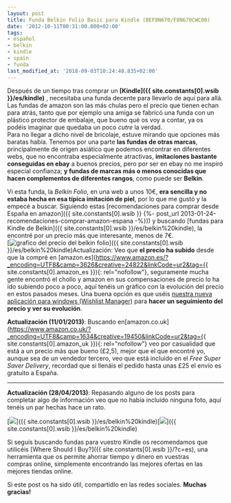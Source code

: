 ```yaml
---
layout: post
title: Funda Belkin Folio Basic para Kindle (BEF8N670/F8N670CWC00)
date: '2012-10-11T00:31:00.000+02:00'
tags:
- español
- belkin
- kindle
- spain
- funda
last_modified_at: '2018-09-03T10:24:48.835+02:00'
---
```


Después de un tiempo tras comprar un **[Kindle]({{ site.constants[0].wsib }}/es/kindle)** , necesitaba una funda decente para llevarlo de aquí para allá. Las fundas de amazon son las más chulas pero el precio que tienen echan para atrás, tanto que por ejemplo una amiga se fabricó una funda con un plástico protector de embalaje, que bueno qué os voy a contar, ya os podéis imaginar que quedaba un poco _cutre_ la verdad.  
Para no llegar a dicho nivel de bricolaje, estuve mirando que opciones más baratas había. Tenemos por una parte **las fundas de otras marcas**, principalmente de origen asiático que podemos encontrar en diferentes webs, que no encontraba especialmente atractivas, **imitaciones bastante conseguidas en ebay** a buenos precios, pero por ser en ebay no me inspiró especial confianza; **y fundas de marcas más o menos conocidas que hacen complementos de diferentes rangos**, como puede ser **Belkin**.  
  
Vi esta funda, la _Belkin Folio_, en una web a unos 10€, **era sencilla y no estaba hecha en esa típica imitación de piel**, por lo que me gustó y la empecé a buscar. Siguiendo estas [recomendaciones para comprar desde España en amazon]({{ site.constants[0].wsib }} {%- post_url 2013-01-24-recomendaciones-comprar-amazon-espana -%})) y buscando [fundas para Kindle de Belkin]({{ site.constants[0].wsib }}/es/belkin%20kindle), la encontré por un precio más que interesante, menos de 7€.  
 [![grafico del precio del belkin folio](https://1.bp.blogspot.com/-RZjkCbgCvIE/UOsHiyladbI/AAAAAAAAALE/04SlboKbkFU/s320/Funda+belkin+folio+basic+para+kindle+(BEF8N670).png "belkin folio price graph")]({{ site.constants[0].wsib }}/es/belkin%20kindle)Actualización: Veo que **el precio ha subido** desde que la compré en [amazon.es](https://www.amazon.es/?_encoding=UTF8&camp=3626&creative=24822&linkCode=ur2&tag={{ site.constants[0].amazon_es }}){: rel="nofollow"}, seguramente mucha gente encontró el chollo y amazon en sus compensaciones de precio lo ha ido subiendo poco a poco, aquí tenéis un gráfico con la evolución del precio en estos pasados meses. Una buena opción es que uséis [nuestra nueva aplicación para windows (Wishlist Manager)](https://wmhomepage.apphb.com/) para **hacer un seguimiento del precio y ver su evolución**.  
  
**Actualización (11/01/2013)**: Buscando en[amazon.co.uk](https://www.amazon.co.uk/?_encoding=UTF8&camp=1634&creative=19450&linkCode=ur2&tag={{ site.constants[0].amazon_uk }}){: rel="nofollow"} veo por casualidad que está a un precio más que bueno (£2,5), mejor que el que encontré yo, aunque sea de un vendedor tercero, veo que está incluido en el _Free Super Saver Delivery_, recordad que si llenáis el pedido hasta unas £25 el envío es gratuito a España.  

* * *

**Actualización (28/04/2013)**: Repasando alguno de los posts para completar algo de información veo que no había incluido ninguna foto, aquí tenéis un par hechas hace un rato.  
  
 [![](https://2.bp.blogspot.com/-iVItke2vkPQ/UX1zEx6HdUI/AAAAAAAAAVE/HMjDFTGXCgw/s200/kindle+cover+open.jpg)]({{ site.constants[0].wsib }}/es/belkin%20kindle)[![](https://2.bp.blogspot.com/-AOAhQoUdjGs/UX1zDWuQk4I/AAAAAAAAAU8/-1pUjVV-Olg/s200/kindle+cover+closed.jpg)]({{ site.constants[0].wsib }}/es/belkin%20kindle)

Si seguís buscando fundas para vuestro Kindle os recomendamos que utilicéis [Where Should I Buy?]({{ site.constants[0].wsib }}/?c=es), una herramienta que os permite ahorrar tiempo y dinero en vuestras compras online, simplemente encontrando las mejores ofertas en las mejores tiendas online.  
  
Si este post os ha sido útil, compartidlo en las redes sociales. **Muchas gracias!**  
